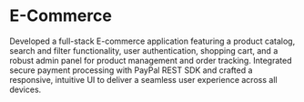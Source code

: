 # E-Commerce

Developed a full-stack E-commerce application featuring a product catalog, search and filter functionality, user authentication, shopping cart, and a robust admin panel for product management and order tracking. Integrated secure payment processing with PayPal REST SDK and crafted a responsive, intuitive UI to deliver a seamless user experience across all devices.